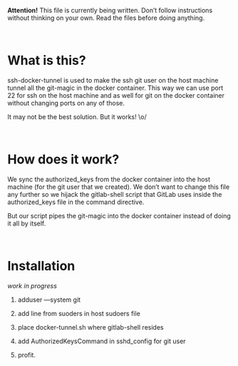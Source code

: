 **Attention!** This file is currently being written. Don’t follow instructions
without thinking on your own. Read the files before doing anything.

 

What is this?
=============

ssh-docker-tunnel is used to make the ssh git user on the host machine tunnel
all the git-magic in the docker container. This way we can use port 22 for ssh
on the host machine and as well for git on the docker container without changing
ports on any of those.

It may not be the best solution. But it works! \\o/

 

How does it work?
=================

We sync the authorized_keys from the docker container into the host machine (for
the git user that we created). We don’t want to change this file any further so
we hijack the gitlab-shell script that GitLab uses inside the authorized_keys
file in the command directive.

But our script pipes the git-magic into the docker container instead of doing it
all by itself.

 

Installation
============

*work in progress*

1.  adduser —system git

2.  add line from suoders in host sudoers file

3.  place docker-tunnel.sh where gitlab-shell resides

4.  add AuthorizedKeysCommand in sshd_config for git user

5.  profit.
